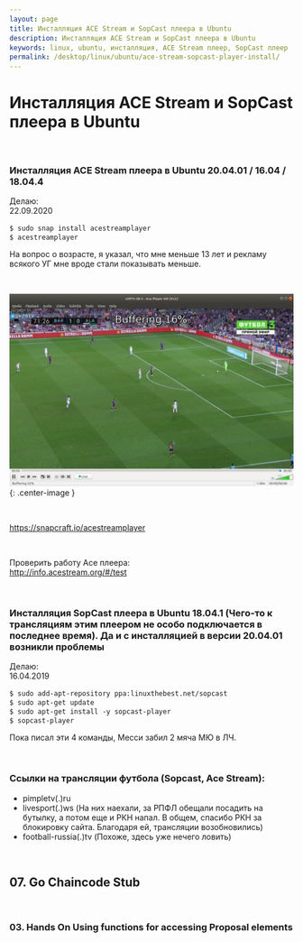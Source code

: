```yaml
---
layout: page
title: Инсталляция ACE Stream и SopCast плеера в Ubuntu
description: Инсталляция ACE Stream и SopCast плеера в Ubuntu
keywords: linux, ubuntu, инсталляция, ACE Stream плеер, SopCast плеер
permalink: /desktop/linux/ubuntu/ace-stream-sopcast-player-install/
---
```


# Инсталляция ACE Stream и SopCast плеера в Ubuntu

<br/>

### Инсталляция ACE Stream плеера в Ubuntu 20.04.01 / 16.04 / 18.04.4

Делаю:  
22.09.2020

    $ sudo snap install acestreamplayer
    $ acestreamplayer

На вопрос о возрасте, я указал, что мне меньше 13 лет и рекламу всякого УГ мне вроде стали показывать меньше.

<br/>

![Установка Ace плеера в Ubuntu 18.04.1](/img/desktop/linux/ubuntu/ace-player-installation/ace-18-04.png "Установка Ace плеера в Ubuntu 18.04.1"){: .center-image }

<br/>

https://snapcraft.io/acestreamplayer

<br/>

Проверить работу Ace плеера:  
http://info.acestream.org/#/test



<br/>

### Инсталляция SopCast плеера в Ubuntu 18.04.1 (Чего-то к трансляциям этим плеером не особо подключается в последнее время). Да и с инсталляцией в версии 20.04.01 возникли проблемы

Делаю:  
16.04.2019

    $ sudo add-apt-repository ppa:linuxthebest.net/sopcast
    $ sudo apt-get update
    $ sudo apt-get install -y sopcast-player
    $ sopcast-player

Пока писал эти 4 команды, Месси забил 2 мяча МЮ в ЛЧ.

<br/>

### Ссылки на трансляции футбола (Sopcast, Ace Stream):

-   pimpletv(.)ru
-   livesport(.)ws (На них наехали, за РПФЛ обещали посадить на бутылку, а потом еще и РКН напал. В общем, спасибо РКН за блокировку сайта. Благодаря ей, трансляции возобновились)
-   football-russia(.)tv (Похоже, здесь уже нечего ловить)


<br/>

## 07. Go Chaincode Stub

<br/>

### 03. Hands On Using functions for accessing Proposal elements

